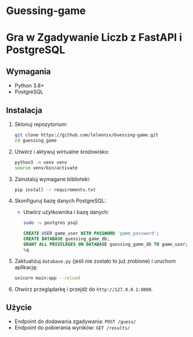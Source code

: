 # Guessing-game
# Gra w Zgadywanie Liczb z FastAPI i PostgreSQL

## Wymagania

- Python 3.8+
- PostgreSQL

## Instalacja

1. Sklonuj repozytorium:

    ```bash
    git clone https://github.com/leleonix/Guessing-game.git
    cd guessing_game
    ```

2. Utwórz i aktywuj wirtualne środowisko:

    ```bash
    python3 -m venv venv
    source venv/bin/activate
    ```

3. Zainstaluj wymagane biblioteki:

    ```bash
    pip install -r requirements.txt
    ```

4. Skonfiguruj bazę danych PostgreSQL:

    - Utwórz użytkownika i bazę danych:

        ```bash
        sudo -u postgres psql
        ```

        ```sql
        CREATE USER game_user WITH PASSWORD 'game_password';
        CREATE DATABASE guessing_game_db;
        GRANT ALL PRIVILEGES ON DATABASE guessing_game_db TO game_user;
        \q
        ```

5. Zaktualizuj `database.py` (jeśli nie zostało to już zrobione) i uruchom aplikację:

    ```bash
    uvicorn main:app --reload
    ```

6. Otwórz przeglądarkę i przejdź do `http://127.0.0.1:8000`.

## Użycie

- Endpoint do dodawania zgadywania: `POST /guess/`
- Endpoint do pobierania wyników: `GET /results/`
